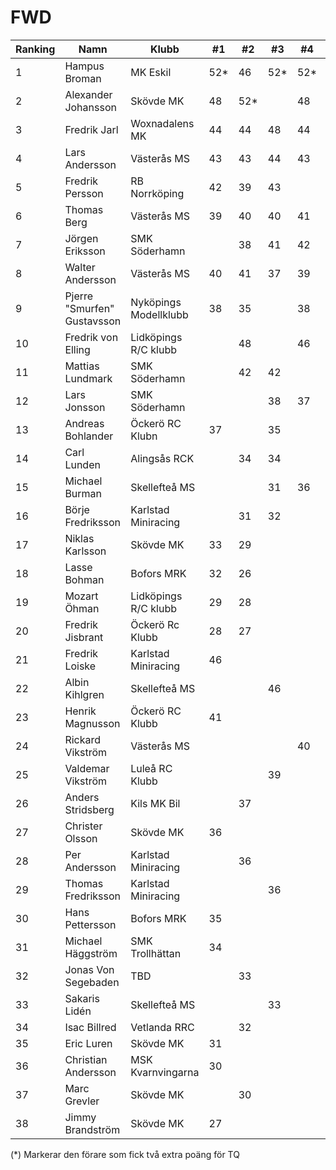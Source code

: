 # FWD

| Ranking | Namn                        | Klubb                 |  #1 |  #2 |  #3 |  #4 |  #5 | Final | Tot |
| ------- | --------------------------- | --------------------- | --- | --- | --- | --- | --- | ----- | --- |
| 1       | Hampus Broman               | MK Eskil              | 52* | 46  | 52* | 52* |     |       | 156 |
| 2       | Alexander Johansson         | Skövde MK             | 48  | 52* |     | 48  |     |       | 148 |
| 3       | Fredrik Jarl                | Woxnadalens MK        | 44  | 44  | 48  | 44  |     |       | 136 |
| 4       | Lars Andersson              | Västerås MS           | 43  | 43  | 44  | 43  |     |       | 130 |
| 5       | Fredrik Persson             | RB Norrköping         | 42  | 39  | 43  |     |     |       | 124 |
| 6       | Thomas Berg                 | Västerås MS           | 39  | 40  | 40  | 41  |     |       | 121 |
| 7       | Jörgen Eriksson             | SMK Söderhamn         |     | 38  | 41  | 42  |     |       | 121 |
| 8       | Walter Andersson            | Västerås MS           | 40  | 41  | 37  | 39  |     |       | 120 |
| 9       | Pjerre "Smurfen" Gustavsson | Nyköpings Modellklubb | 38  | 35  |     | 38  |     |       | 111 |
| 10      | Fredrik von Elling          | Lidköpings R/C klubb  |     | 48  |     | 46  |     |       | 94  |
| 11      | Mattias Lundmark            | SMK Söderhamn         |     | 42  | 42  |     |     |       | 84  |
| 12      | Lars Jonsson                | SMK Söderhamn         |     |     | 38  | 37  |     |       | 75  |
| 13      | Andreas Bohlander           | Öckerö RC Klubn       | 37  |     | 35  |     |     |       | 72  |
| 14      | Carl Lunden                 | Alingsås RCK          |     | 34  | 34  |     |     |       | 68  |
| 15      | Michael Burman              | Skellefteå MS         |     |     | 31  | 36  |     |       | 67  |
| 16      | Börje Fredriksson           | Karlstad Miniracing   |     | 31  | 32  |     |     |       | 63  |
| 17      | Niklas Karlsson             | Skövde MK             | 33  | 29  |     |     |     |       | 62  |
| 18      | Lasse Bohman                | Bofors MRK            | 32  | 26  |     |     |     |       | 58  |
| 19      | Mozart Öhman                | Lidköpings R/C klubb  | 29  | 28  |     |     |     |       | 57  |
| 20      | Fredrik Jisbrant            | Öckerö Rc Klubb       | 28  | 27  |     |     |     |       | 55  |
| 21      | Fredrik Loiske              | Karlstad Miniracing   | 46  |     |     |     |     |       | 46  |
| 22      | Albin Kihlgren              | Skellefteå MS         |     |     | 46  |     |     |       | 46  |
| 23      | Henrik Magnusson            | Öckerö RC Klubb       | 41  |     |     |     |     |       | 41  |
| 24      | Rickard Vikström            | Västerås MS           |     |     |     | 40  |     |       | 40  |
| 25      | Valdemar Vikström           | Luleå RC Klubb        |     |     | 39  |     |     |       | 39  |
| 26      | Anders Stridsberg           | Kils MK Bil           |     | 37  |     |     |     |       | 37  |
| 27      | Christer Olsson             | Skövde MK             | 36  |     |     |     |     |       | 36  |
| 28      | Per Andersson               | Karlstad Miniracing   |     | 36  |     |     |     |       | 36  |
| 29      | Thomas Fredriksson          | Karlstad Miniracing   |     |     | 36  |     |     |       | 36  |
| 30      | Hans Pettersson             | Bofors MRK            | 35  |     |     |     |     |       | 35  |
| 31      | Michael Häggström           | SMK Trollhättan       | 34  |     |     |     |     |       | 34  |
| 32      | Jonas Von Segebaden         | TBD                   |     | 33  |     |     |     |       | 33  |
| 33      | Sakaris Lidén               | Skellefteå MS         |     |     | 33  |     |     |       | 33  |
| 34      | Isac Billred                | Vetlanda RRC          |     | 32  |     |     |     |       | 32  |
| 35      | Eric Luren                  | Skövde MK             | 31  |     |     |     |     |       | 31  |
| 36      | Christian Andersson         | MSK Kvarnvingarna     | 30  |     |     |     |     |       | 30  |
| 37      | Marc Grevler                | Skövde MK             |     | 30  |     |     |     |       | 30  |
| 38      | Jimmy Brandström            | Skövde MK             | 27  |     |     |     |     |       | 27  |

(*) Markerar den förare som fick två extra poäng för TQ
